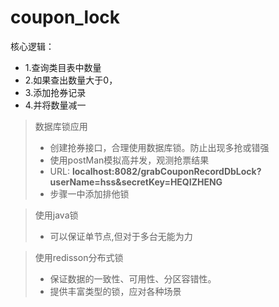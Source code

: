 # coupon_lock
核心逻辑：
* 1.查询类目表中数量
* 2.如果查出数量大于0，
* 3.添加抢券记录
* 4.并将数量减一
>数据库锁应用
> * 创建抢券接口，合理使用数据库锁。防止出现多抢或错强
> * 使用postMan模拟高并发，观测抢票结果
> * URL: **localhost:8082/grabCouponRecordDbLock?userName=hss&secretKey=HEQIZHENG**
> * 步骤一中添加排他锁

> 使用java锁
> * 可以保证单节点,但对于多台无能为力

> 使用redisson分布式锁
> * 保证数据的一致性、可用性、分区容错性。
> * 提供丰富类型的锁，应对各种场景

